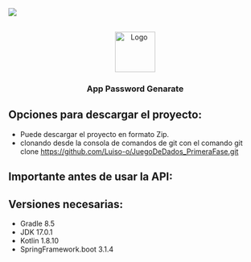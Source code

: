   <p align="left">
   <img src="https://img.shields.io/badge/STATUS-EN%20DESAROLLO-green">
   </p>

</br>
<!-- PROJECT LOGO -->
<div align="center">
    <a href="https://github.com/Luiso-o/JuegoDeDados_PrimeraFase">
    <img src="https://cdn-icons-png.flaticon.com/128/9251/9251073.png" alt="Logo" width="80" height="80">
    </a>
</div>
<h3 align="center" >App Password Genarate</h3>

## Opciones para descargar el proyecto:
-  Puede descargar el proyecto en formato Zip.
-  clonando desde la consola de comandos de git con el comando git clone https://github.com/Luiso-o/JuegoDeDados_PrimeraFase.git

## Importante antes de usar la API:

## Versiones necesarias:
- Gradle 8.5 
- JDK 17.0.1
- Kotlin 1.8.10
- SpringFramework.boot 3.1.4


